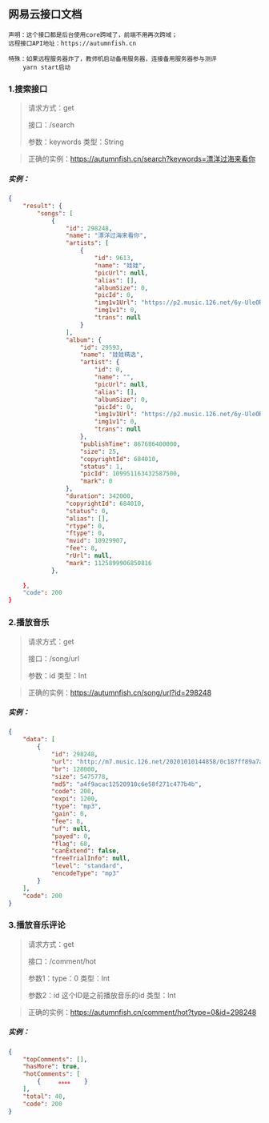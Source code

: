 ## 网易云接口文档

```text
声明：这个接口都是后台使用core跨域了，前端不用再次跨域；
远程接口API地址：https://autumnfish.cn

特殊：如果远程服务器炸了，教师机启动备用服务器，连接备用服务器参与测评
    yarn start启动
```

### 1.搜索接口

> 请求方式：get
>
> 接口：/search
>
> 参数：keywords       类型：String

> 正确的实例：https://autumnfish.cn/search?keywords=漂洋过海来看你

##### 实例：

```json
{
    "result": {
        "songs": [
            {
                "id": 298248,
                "name": "漂洋过海来看你",
                "artists": [
                    {
                        "id": 9613,
                        "name": "娃娃",
                        "picUrl": null,
                        "alias": [],
                        "albumSize": 0,
                        "picId": 0,
                        "img1v1Url": "https://p2.music.126.net/6y-UleORITEDbvrOLV0Q8A==/5639395138885805.jpg",
                        "img1v1": 0,
                        "trans": null
                    }
                ],
                "album": {
                    "id": 29593,
                    "name": "娃娃精选",
                    "artist": {
                        "id": 0,
                        "name": "",
                        "picUrl": null,
                        "alias": [],
                        "albumSize": 0,
                        "picId": 0,
                        "img1v1Url": "https://p2.music.126.net/6y-UleORITEDbvrOLV0Q8A==/5639395138885805.jpg",
                        "img1v1": 0,
                        "trans": null
                    },
                    "publishTime": 867686400000,
                    "size": 25,
                    "copyrightId": 684010,
                    "status": 1,
                    "picId": 109951163432587500,
                    "mark": 0
                },
                "duration": 342000,
                "copyrightId": 684010,
                "status": 0,
                "alias": [],
                "rtype": 0,
                "ftype": 0,
                "mvid": 10929907,
                "fee": 8,
                "rUrl": null,
                "mark": 1125899906850816
            },
          
    },
    "code": 200
}
```

### 2.播放音乐

> 请求方式：get
>
> 接口：/song/url
>
> 参数：id       类型：Int

> 正确的实例：https://autumnfish.cn/song/url?id=298248

##### 实例：

```json
{
    "data": [
        {
            "id": 298248,
            "url": "http://m7.music.126.net/20201010144858/0c187ff89a7a658865fb93c1621f23e1/ymusic/dd5c/9d6b/29ab/a4f9acac12520910c6e58f271c477b4b.mp3",
            "br": 128000,
            "size": 5475778,
            "md5": "a4f9acac12520910c6e58f271c477b4b",
            "code": 200,
            "expi": 1200,
            "type": "mp3",
            "gain": 0,
            "fee": 8,
            "uf": null,
            "payed": 0,
            "flag": 68,
            "canExtend": false,
            "freeTrialInfo": null,
            "level": "standard",
            "encodeType": "mp3"
        }
    ],
    "code": 200
}
```

### 3.播放音乐评论

> 请求方式：get
>
> 接口：/comment/hot
>
> 参数1：type：0      类型：Int
>
> 参数2：id      这个ID是之前播放音乐的id    类型：Int

> 正确的实例：https://autumnfish.cn/comment/hot?type=0&id=298248

##### 实例：

```json
{
    "topComments": [],
    "hasMore": true,
    "hotComments": [
        {     。。。。   }
    ],
    "total": 40,
    "code": 200
}
   
```


